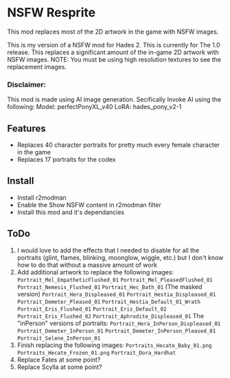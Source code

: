 # NSFW Resprite

This mod replaces most of the 2D artwork in the game with NSFW images.

This is my version of a NSFW mod for Hades 2. This is currently for The 1.0 release. This replaces a significant amount of the in-game 2D artwork with NSFW images. NOTE: You must be using high resolution textures to see the replacement images.

### Disclaimer:

This mod is made using AI image generation. Secifically Invoke AI using the following:
Model: perfectPonyXL_v40
LoRA: hades_pony_v2-1

## Features

- Replaces 40 character portraits for pretty much every female character in the game
- Replaces 17 portraits for the codex

## Install

- Install r2modman
- Enable the Show NSFW content in r2modman filter
- Install this mod and it's dependancies

## ToDo

1. I would love to add the effects that I needed to disable for all the portraits (glint, flames, blinking, moonglow, wiggle, etc.) but I don't know how to do that without a massive amount of work
2. Add additional artwork to replace the following images:
    `Portrait_Mel_EmpatheticFlushed_01`
    `Portrait_Mel_PleasedFlushed_01`
    `Portrait_Nemesis_Flushed_01`
    `Portrait_Hec_Bath_01` (The masked version)
    `Portrait_Hera_Displeased_01`
    `Portrait_Hestia_Displeased_01`
    `Portrait_Demeter_Pleased_01`
    `Portrait_Hestia_Default_01_Wrath`
    `Portrait_Eris_Flushed_01`
    `Portrait_Eris_Default_02`
    `Portrait_Eris_Flushed_02`
    `Portrait_Aphrodite_Displeased_01`
    The "inPerson" versions of portraits:
    `Portrait_Hera_InPerson_Displeased_01`
    `Portrait_Demeter_InPerson_01`
    `Portrait_Demeter_InPerson_Pleased_01`
    `Portrait_Selene_InPerson_01`
3. Finish replacing the following images:
    `Portraits_Hecate_Baby_01.png`
    `Portraits_Hecate_Frozen_01.png`
    `Portrait_Dora_Hardhat`
4. Replace Fates at some point?
5. Replace Scylla at some point?
